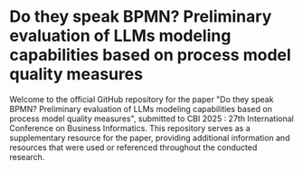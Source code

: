 # Do they speak BPMN? Preliminary evaluation of LLMs modeling capabilities based on process model quality measures
Welcome to the official GitHub repository for the paper "Do they speak BPMN? Preliminary evaluation of LLMs modeling capabilities based on process model quality measures", submitted to CBI 2025 : 27th International Conference on Business Informatics.
This repository serves as a supplementary resource for the paper, providing additional information and resources that were used or referenced throughout the conducted research.
